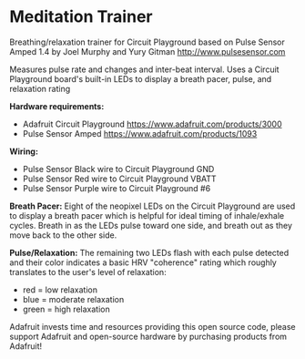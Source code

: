 # Meditation Trainer
Breathing/relaxation trainer for Circuit Playground
based on Pulse Sensor Amped 1.4 by Joel Murphy and Yury Gitman   http://www.pulsesensor.com

 Measures pulse rate and changes and inter-beat interval. Uses a Circuit Playground board's built-in LEDs to display a breath pacer, pulse, and relaxation rating

**Hardware requirements:**
 - Adafruit Circuit Playground https://www.adafruit.com/products/3000
 - Pulse Sensor Amped https://www.adafruit.com/products/1093

**Wiring:**
 - Pulse Sensor Black wire to Circuit Playground GND
 - Pulse Sensor Red wire to Circuit Playground VBATT
 - Pulse Sensor Purple wire to Circuit Playground #6

**Breath Pacer:** 
 Eight of the neopixel LEDs on the Circuit Playground are used to display a breath pacer which is helpful for ideal timing of inhale/exhale cycles.  Breath in as the LEDs pulse toward one side, and breath out as they move back to the other side.

**Pulse/Relaxation:** 
 The remaining two LEDs flash with each pulse detected and their color indicates a basic HRV "coherence" rating which roughly translates to the user's level of relaxation:
 - red = low relaxation
 - blue = moderate relaxation
 - green = high relaxation
 
Adafruit invests time and resources providing this open source code, please support Adafruit and open-source hardware by purchasing products from Adafruit!
